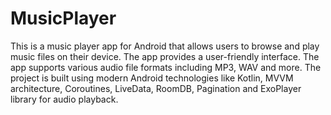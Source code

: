 # MusicPlayer
This is a music player app for Android that allows users to browse and play music files on their device. 
The app provides a user-friendly interface.
The app supports various audio file formats including MP3, WAV and more.
The project is built using modern Android technologies like Kotlin, MVVM architecture, Coroutines, LiveData, RoomDB, Pagination and ExoPlayer library for audio playback.
